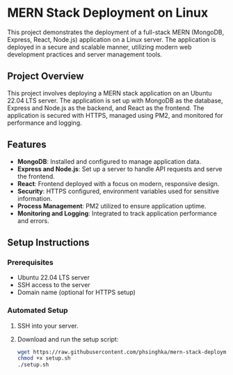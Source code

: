 # MERN Stack Deployment on Linux

This project demonstrates the deployment of a full-stack MERN (MongoDB, Express, React, Node.js) application on a Linux server. The application is deployed in a secure and scalable manner, utilizing modern web development practices and server management tools.

## Project Overview

This project involves deploying a MERN stack application on an Ubuntu 22.04 LTS server. The application is set up with MongoDB as the database, Express and Node.js as the backend, and React as the frontend. The application is secured with HTTPS, managed using PM2, and monitored for performance and logging.

## Features

- **MongoDB**: Installed and configured to manage application data.
- **Express and Node.js**: Set up a server to handle API requests and serve the frontend.
- **React**: Frontend deployed with a focus on modern, responsive design.
- **Security**: HTTPS configured, environment variables used for sensitive information.
- **Process Management**: PM2 utilized to ensure application uptime.
- **Monitoring and Logging**: Integrated to track application performance and errors.

## Setup Instructions

### Prerequisites

- Ubuntu 22.04 LTS server
- SSH access to the server
- Domain name (optional for HTTPS setup)

### Automated Setup

1. SSH into your server.
2. Download and run the setup script:

   ```bash
   wget https://raw.githubusercontent.com/phsinghka/mern-stack-deployment/main/setup.sh
   chmod +x setup.sh
   ./setup.sh

